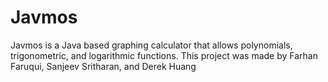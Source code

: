 # Javmos
Javmos is a Java based graphing calculator that allows polynomials, trigonometric, and logarithmic functions. This project was made by Farhan Faruqui, Sanjeev Sritharan, and Derek Huang
